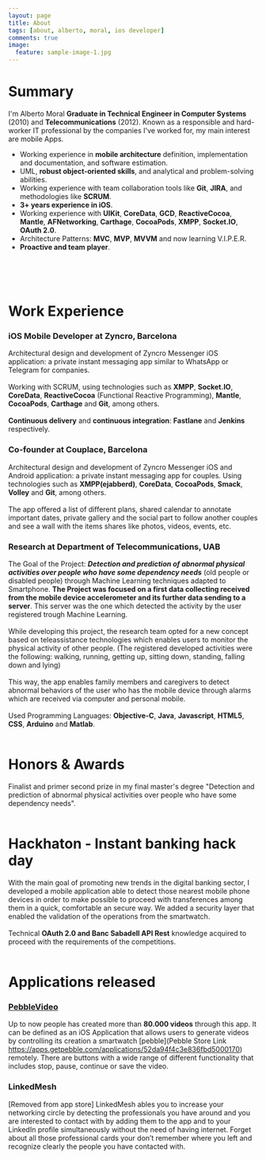 ```yaml
---
layout: page
title: About
tags: [about, alberto, moral, ios developer]
comments: true
image:
  feature: sample-image-1.jpg
---
```

# Summary
I'm Alberto Moral **Graduate in Technical Engineer in Computer Systems** (2010) and **Telecommunications** (2012).
Known as a responsible and hard-worker IT professional by the companies I've worked for, my main interest are mobile Apps.

* Working experience in **mobile architecture** definition, implementation and documentation, and software estimation.
* UML, **robust object-oriented skills**, and analytical and problem-solving abilities.
* Working experience with team collaboration tools like **Git**, **JIRA**, and methodologies like **SCRUM**.
* **3+ years experience in iOS**.
* Working experience with **UIKit**, **CoreData**, **GCD**, **ReactiveCocoa**, **Mantle**, **AFNetworking**, **Carthage**, **CocoaPods**, **XMPP**, **Socket.IO**, **OAuth 2.0**.
* Architecture Patterns: **MVC**, **MVP**, **MVVM** and now learning V.I.P.E.R.
* **Proactive and team player**.
<br/>
<br/>
<br/>

# Work Experience

### iOS Mobile Developer at Zyncro, Barcelona
Architectural design and development of Zyncro Messenger iOS application: a private instant messaging app similar to WhatsApp or Telegram for companies.
<br/>
<br/>
Working with SCRUM, using technologies such as **XMPP**, **Socket.IO**, **CoreData**, **ReactiveCocoa** (Functional Reactive Programming), **Mantle**, **CocoaPods**, **Carthage** and **Git**, among others.
<br/>
<br/>
**Continuous delivery** and **continuous integration**: **Fastlane** and **Jenkins** respectively.

### Co-founder at Couplace, Barcelona
Architectural design and development of Zyncro Messenger iOS and Android application: a private instant messaging app for couples.
Using technologies such as **XMPP(ejabberd)**, **CoreData**, **CocoaPods**, **Smack**, **Volley** and **Git**, among others.
<br/>
<br/>
The app offered a list of different plans, shared calendar to annotate important dates, private gallery and the social part to follow another
couples and see a wall with the items shares like photos, videos, events, etc.

### Research at Department of Telecommunications, UAB
The Goal of the Project: ***Detection and prediction of abnormal physical activities over people who have some dependency needs*** (old people or disabled people)
through Machine Learning techniques adapted to Smartphone.
**The Project was focused on a first data collecting received from the mobile device accelerometer and its further data sending to a server**.
This server was the one which detected the activity by the user registered trough Machine Learning.
<br/>
<br/>
While developing this project, the research team opted for a new concept based on teleassistance technologies which enables users to monitor the physical activity of other people.
(The registered developed activities were the following: walking, running, getting up, sitting down, standing, falling down and lying)
<br/>
<br/>
This way, the app enables family members and caregivers to detect abnormal behaviors of the user who has the mobile device through alarms which are received via computer and personal mobile.
<br/>
<br/>
Used Programming Languages: **Objective-C**, **Java**, **Javascript**, **HTML5**, **CSS**, **Arduino** and **Matlab**.
<br/>
<br/>

# Honors & Awards
Finalist and primer second prize in my final master's degree "Detection and prediction of abnormal physical activities over people who have some dependency needs".
<br/>
<br/>

# Hackhaton - Instant banking hack day
With the main goal of promoting new trends in the digital banking sector, I developed a mobile application able to detect those nearest mobile phone
devices in order to make possible to proceed with transferences among them in a quick, comfortable an secure way.
We added a security layer that enabled the validation of the operations from the smartwatch.
<br/>
<br/>
Technical **OAuth 2.0 and Banc Sabadell API Rest** knowledge acquired to proceed with the requirements of the competitions.
<br/>
<br/>

# Applications released

### [PebbleVideo](https://itunes.apple.com/us/app/pebblevideo/id811991561)
Up to now people has created more than **80.000 videos** through this app.
It can be defined as an iOS Application that allows users to generate videos by controlling its creation a smartwatch [pebble](Pebble Store Link https://apps.getpebble.com/applications/52da94f4c3e836fbd5000170) remotely. There are buttons with a wide range of different functionality that includes stop, pause, continue or save the video.



### LinkedMesh
[Removed from app store] LinkedMesh ables you to increase your networking circle by detecting the professionals you have around and you are interested to contact with by adding them to the app and to your LinkedIn profile simultaneously without the need of having internet.
Forget about all those professional cards your don’t remember where you left and recognize clearly the people you have contacted with.
